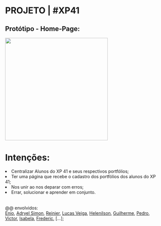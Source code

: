 # PROJETO | #XP41

<h2> Protótipo - Home-Page: </h2>

<img src="https://scontent.fcgh10-1.fna.fbcdn.net/v/t39.30808-6/274603468_114625791147430_6647304714249484689_n.jpg?_nc_cat=104&ccb=1-5&_nc_sid=730e14&_nc_ohc=B7Ia7V_VmSQAX-KTzrw&tn=nEFDrA04fDlMM-ad&_nc_ht=scontent.fcgh10-1.fna&oh=00_AT_u36AzY6Kma7q9-3LQtAQ_PJ4lRQixZyyt_vSQsjaKUw&oe=62188E7A" height='333'>

<br>
<h1>Intenções:</h1>
<li>Centralizar Alunos do XP 41 e seus respectivos portfólios;</li>
<li>Ter uma página que recebe o cadastro dos portfólios dos alunos do XP 41;</li>
<li>Nos unir ao nos deparar com erros;</li>
<li>Errar, solucionar e aprender em conjunto.</li>
<br><br>@@ envolvidos:<br>
<a href="https://github.com/unchargedash/">Enio</a>, <a href="https://github.com/Alchemist-developer">Adryel Simon</a>, <a href="https://github.com/rainierpironi">Reinier</a>, <a href="https://github.com/lucasveigaa">Lucas Veiga</a>, <a href="https://github.com/helenilsonholamek">Helenilson</a>, <a href="https://github.com/jguigo">Guilherme</a>, <a href="https://github.com/OSrB2">Pedro</a>, <a href="">Victor</a>, <a href="https://github.com/VWPTD">Isabela</a>, <a href="">Frederic</a>, [...];
